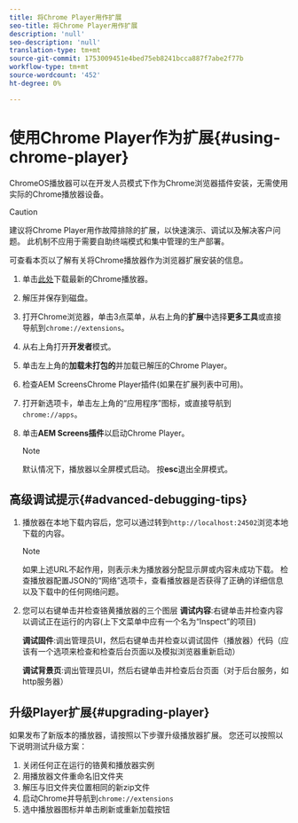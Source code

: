 ```yaml
---
title: 将Chrome Player用作扩展
seo-title: 将Chrome Player用作扩展
description: 'null'
seo-description: 'null'
translation-type: tm+mt
source-git-commit: 1753009451e4bed75eb8241bcca887f7abe2f77b
workflow-type: tm+mt
source-wordcount: '452'
ht-degree: 0%

---
```



# 使用Chrome Player作为扩展{#using-chrome-player}

ChromeOS播放器可以在开发人员模式下作为Chrome浏览器插件安装，无需使用实际的Chrome播放器设备。

>[!CAUTION]
>
> 建议将Chrome Player用作故障排除的扩展，以快速演示、调试以及解决客户问题。 此机制不应用于需要自助终端模式和集中管理的生产部署。

可查看本页以了解有关将Chrome播放器作为浏览器扩展安装的信息。

1. 单击[此处](https://download.macromedia.com/screens/)下载最新的Chrome播放器。

1. 解压并保存到磁盘。

1. 打开Chrome浏览器，单击3点菜单，从右上角的&#x200B;**扩展**&#x200B;中选择&#x200B;**更多工具**&#x200B;或直接导航到`chrome://extensions`。

1. 从右上角打开&#x200B;**开发者**&#x200B;模式。

1. 单击左上角的&#x200B;**加载未打包的**&#x200B;并加载已解压的Chrome Player。

1. 检查AEM ScreensChrome Player插件(如果在扩展列表中可用)。

1. 打开新选项卡，单击左上角的“应用程序”图标，或直接导航到`chrome://apps`。

1. 单击&#x200B;**AEM Screens插件**&#x200B;以启动Chrome Player。
   >[!NOTE]
   >
   > 默认情况下，播放器以全屏模式启动。 按&#x200B;**esc**&#x200B;退出全屏模式。


## 高级调试提示{#advanced-debugging-tips}

1. 播放器在本地下载内容后，您可以通过转到`http://localhost:24502`浏览本地下载的内容。

   >[!NOTE]
   >
   > 如果上述URL不起作用，则表示未为播放器分配显示屏或内容未成功下载。 检查播放器配置JSON的“网络”选项卡，查看播放器是否获得了正确的详细信息以及下载中的任何网络问题。

1. 您可以右键单击并检查铬黄播放器的三个图层
   **调试内容**:右键单击并检查内容以调试正在运行的内容(上下文菜单中应有一个名为“Inspect”的项目)

   **调试固件**:调出管理员UI，然后右键单击并检查以调试固件（播放器）代码（应该有一个选项来检查和检查后台页面以及模拟浏览器重新启动）

   **调试背景页**:调出管理员UI，然后右键单击并检查后台页面（对于后台服务，如http服务器）

## 升级Player扩展{#upgrading-player}

如果发布了新版本的播放器，请按照以下步骤升级播放器扩展。 您还可以按照以下说明测试升级方案：

1. 关闭任何正在运行的铬黄和播放器实例
1. 用播放器文件重命名旧文件夹
1. 解压与旧文件夹位置相同的新zip文件
1. 启动Chrome并导航到`chrome://extensions`
1. 选中播放器图标并单击刷新或重新加载按钮